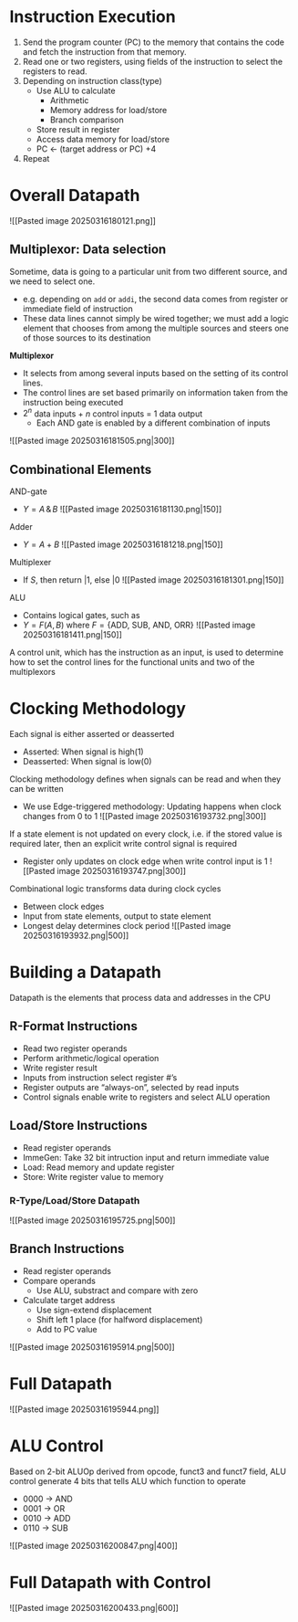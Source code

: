 # Instruction Execution
1. Send the program counter (PC) to the memory that contains the code and fetch the instruction from that memory. 
2. Read one or two registers, using fields of the instruction to select the registers to read.
3. Depending on instruction class(type)
	- Use ALU to calculate
		- Arithmetic
		- Memory address for load/store
		- Branch comparison
	- Store result in register
	- Access data memory for load/store
	- PC $\leftarrow$ (target address or PC) +4
4. Repeat

# Overall Datapath
![[Pasted image 20250316180121.png]]

## Multiplexor: Data selection
Sometime, data is going to a particular unit from two different source, and we need to select one.
- e.g. depending on `add` or `addi`, the second data comes from register or immediate field of instruction
- These data lines cannot simply be wired together; we must add a logic element that chooses from among the multiple sources and steers one of those sources to its destination

**Multiplexor**
- It selects from among several inputs based on the setting of its control lines. 
- The control lines are set based primarily on information taken from the instruction being executed
- $2^{n}$ data inputs + $n$ control inputs = $1$ data output
	- Each AND gate is enabled by a different combination of inputs

![[Pasted image 20250316181505.png|300]]

## Combinational Elements
AND-gate
- $Y=A\,\&\,B$
![[Pasted image 20250316181130.png|150]]

Adder
- $Y=A+B$
![[Pasted image 20250316181218.png|150]]

Multiplexer
- If $S$, then return $|1$, else $|0$
![[Pasted image 20250316181301.png|150]]

ALU
- Contains logical gates, such as
- $Y=F(A,B)$ where $F=\{ \text{ADD, SUB, AND, ORR} \}$
![[Pasted image 20250316181411.png|150]]

A control unit, which has the instruction as an input, is used to determine how to set the control lines for the functional units and two of the multiplexors

# Clocking Methodology
Each signal is either asserted or deasserted
- Asserted: When signal is high(1)
- Deasserted: When signal is low(0)

Clocking methodology defines when signals can be read and when they can be written
- We use Edge-triggered methodology: Updating happens when clock changes from 0 to 1
![[Pasted image 20250316193732.png|300]]

If a state element is not updated on every clock, i.e. if the stored value is required later, then an explicit write control signal is required
- Register only updates on clock edge when write control input is 1
![[Pasted image 20250316193747.png|300]]

Combinational logic transforms data during clock cycles
- Between clock edges
- Input from state elements, output to state element
- Longest delay determines clock period
![[Pasted image 20250316193932.png|500]]

# Building a Datapath
Datapath is the elements that process data and addresses in the CPU

## R-Format Instructions
- Read two register operands 
- Perform arithmetic/logical operation 
- Write register result 
- Inputs from instruction select register #’s 
- Register outputs are “always-on”, selected by read inputs 
- Control signals enable write to registers and select ALU operation

## Load/Store Instructions
- Read register operands
- ImmeGen: Take 32 bit intruction input and return immediate value
- Load: Read memory and update register
- Store: Write register value to memory

### R-Type/Load/Store Datapath
![[Pasted image 20250316195725.png|500]]

## Branch Instructions
- Read register operands
- Compare operands
	- Use ALU, substract and compare with zero
- Calculate target address
	- Use sign-extend displacement
	- Shift left 1 place (for halfword displacement)
	- Add to PC value

![[Pasted image 20250316195914.png|500]]

# Full Datapath
![[Pasted image 20250316195944.png]]

# ALU Control
Based on 2-bit ALUOp derived from opcode, funct3 and funct7 field, ALU control generate 4 bits that tells ALU which function to operate
- 0000 $\to$ AND
- 0001 $\to$ OR
- 0010 $\to$ ADD
- 0110 $\to$ SUB

![[Pasted image 20250316200847.png|400]]

# Full Datapath with Control
![[Pasted image 20250316200433.png|600]]